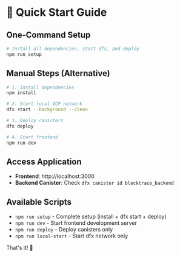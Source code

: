 # 🚀 Quick Start Guide

## One-Command Setup

```bash
# Install all dependencies, start dfx, and deploy
npm run setup
```

## Manual Steps (Alternative)

```bash
# 1. Install dependencies
npm install

# 2. Start local ICP network
dfx start --background --clean

# 3. Deploy canisters
dfx deploy

# 4. Start frontend
npm run dev
```

## Access Application

- **Frontend**: http://localhost:3000
- **Backend Canister**: Check `dfx canister id blocktrace_backend`

## Available Scripts

- `npm run setup` - Complete setup (install + dfx start + deploy)
- `npm run dev` - Start frontend development server
- `npm run deploy` - Deploy canisters only
- `npm run local-start` - Start dfx network only

That's it! 🎉
